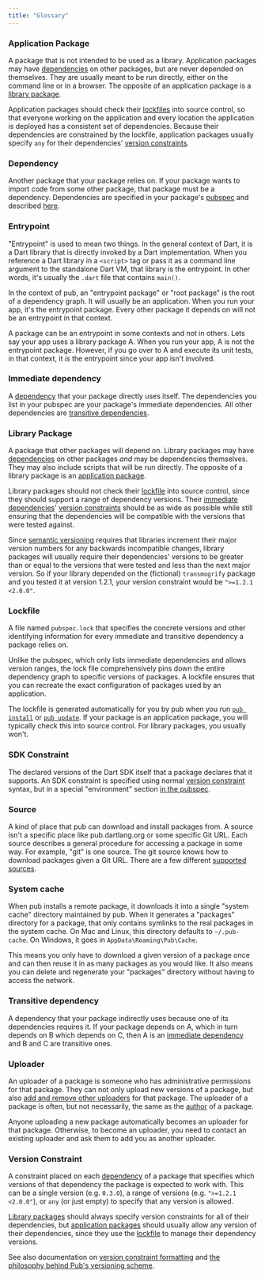 ```yaml
---
title: "Glossary"
---
```


### Application Package

A package that is not intended to be used as a library. Application packages may
have [dependencies](#dependency) on other packages, but are never depended on
themselves. They are usually meant to be run directly, either on the command
line or in a browser. The opposite of an application package is a [library
package](#library-package).

Application packages should check their [lockfiles](#lockfile) into source
control, so that everyone working on the application and every location the
application is deployed has a consistent set of dependencies. Because their
dependencies are constrained by the lockfile, application packages usually
specify `any` for their dependencies' [version
constraints](#version-constraint).

### Dependency

Another package that your package relies on. If your package wants to import
code from some other package, that package must be a dependency. Dependencies
are specified in your package's [pubspec](pubspec.html) and described
[here](dependencies.html).

### Entrypoint

"Entrypoint" is used to mean two things. In the general context of Dart, it is
a Dart library that is directly invoked by a Dart implementation. When you
reference a Dart library in a `<script>` tag or pass it as a command line
argument to the standalone Dart VM, that library is the entrypoint. In other
words, it's usually the `.dart` file that contains `main()`.

In the context of pub, an "entrypoint package" or "root package" is the root
of a dependency graph. It will usually be an application. When you run your app,
it's the entrypoint package. Every other package it depends on will not be an
entrypoint in that context.

A package can be an entrypoint in some contexts and not in others. Lets say your
app uses a library package A. When you run your app, A is not the entrypoint
package. However, if you go over to A and execute its unit tests, in that
context, it *is* the entrypoint since your app isn't involved.

### Immediate dependency

A [dependency](#dependency) that your package directly uses itself. The
dependencies you list in your pubspec are your package's immediate dependencies.
All other dependencies are [transitive dependencies](#transitive-dependency).

### Library Package

A package that other packages will depend on. Library packages may have
[dependencies](#dependency) on other packages *and* may be dependencies
themselves. They may also include scripts that will be run directly. The
opposite of a library package is an [application package](#application-package).

Library packages should not check their [lockfile](#lockfile) into source
control, since they should support a range of dependency versions. Their
[immediate dependencies](#immediate-dependency)' [version
constraints](#version-constraints) should be as wide as possible while still
ensuring that the dependencies will be compatible with the versions that were
tested against.

Since [semantic versioning](http://semver.org) requires that libraries increment
their major version numbers for any backwards incompatible changes, library
packages will usually require their dependencies' versions to be greater than or
equal to the versions that were tested and less than the next major version. So
if your library depended on the (fictional) `transmogrify` package and you
tested it at version 1.2.1, your version constraint would be `">=1.2.1 <2.0.0"`.

### Lockfile

A file named `pubspec.lock` that specifies the concrete versions and other
identifying information for every immediate and transitive dependency a package
relies on.

Unlike the pubspec, which only lists immediate dependencies and allows version
ranges, the lock file comprehensively pins down the entire dependency graph to
specific versions of packages. A lockfile ensures that you can recreate the
exact configuration of packages used by an application.

The lockfile is generated automatically for you by pub when you run
[`pub install`](pub-install.html) or [`pub update`](pub-update.html). If your
package is an application package, you will typically check this into source
control. For library packages, you usually won't.

### SDK Constraint

The declared versions of the Dart SDK itself that a package declares that it
supports. An SDK constraint is specified using normal
[version constraint](#version-constraint) syntax, but in a special "environment"
section [in the pubspec](pubspec.html#sdk-constraints).

### Source

A kind of place that pub can download and install packages from. A source isn't
a specific place like pub.dartlang.org or some specific Git URL. Each source
describes a general procedure for accessing a package in some way. For example,
"git" is one source. The git source knows how to download packages given a Git
URL. There are a few different
[supported sources](dependencies.html#sources).

### System cache

When pub installs a remote package, it downloads it into a single
"system cache" directory maintained by pub. When it generates a "packages"
directory for a package, that only contains symlinks to the real packages in
the system cache. On Mac and Linux, this directory defaults to `~/.pub-cache`.
On Windows, it goes in `AppData\Roaming\Pub\Cache`.

This means you only have to download a given version of a package once and can
then reuse it in as many packages as you would like. It also means you can
delete and regenerate your "packages" directory without having to access the
network.

### Transitive dependency

A dependency that your package indirectly uses because one of its dependencies
requires it. If your package depends on A, which in turn depends on B which
depends on C, then A is an [immediate dependency](#immediate-dependency) and B
and C are transitive ones.

### Uploader

An uploader of a package is someone who has administrative permissions
for that package. They can not only upload new versions of a package,
but also [add and remove other uploaders](pub-uploader.html) for that
package. The uploader of a package is often, but not necessarily, the
same as the [author](pubspec.html#authorauthors) of a package.

Anyone uploading a new package automatically becomes an uploader for
that package. Otherwise, to become an uploader, you need to contact an
existing uploader and ask them to add you as another uploader.

### Version Constraint

A constraint placed on each [dependency](#dependency) of a package that
specifies which versions of that dependency the package is expected to work
with. This can be a single version (e.g. `0.3.0`), a range of versions (e.g.
`">=1.2.1 <2.0.0"`), or `any` (or just empty) to specify that any version is
allowed.

[Library packages](#library-package) should always specify version constraints
for all of their dependencies, but [application packages](#application-package)
should usually allow any version of their dependencies, since they use the
[lockfile](#lockfile) to manage their dependency versions.

See also documentation on [version constraint
formatting](dependencies.html#version-constraints) and [the philosophy behind
Pub's versioning scheme](versioning.html).
